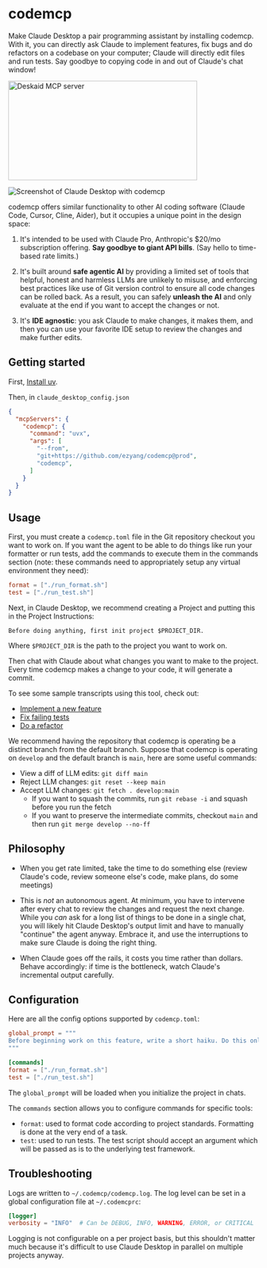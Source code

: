 # codemcp

Make Claude Desktop a pair programming assistant by installing codemcp. With it, you can directly ask Claude to implement features, fix bugs and do refactors on a codebase on your computer; Claude will directly edit files and run tests. Say goodbye to copying code in and out of Claude's chat window!

<a href="https://glama.ai/mcp/servers/vujkyr83by">
  <img width="380" height="200" src="https://glama.ai/mcp/servers/vujkyr83by/badge" alt="Deskaid MCP server" />
</a>

![Screenshot of Claude Desktop with codemcp](static/screenshot.png?raw=true)

codemcp offers similar functionality to other AI coding software (Claude Code, Cursor, Cline, Aider), but it occupies a unique point in the design space:

1. It's intended to be used with Claude Pro, Anthropic's $20/mo subscription offering. **Say goodbye to giant API bills**. (Say hello to time-based rate limits.)

2. It's built around **safe agentic AI** by providing a limited set of tools that helpful, honest and harmless LLMs are unlikely to misuse, and enforcing best practices like use of Git version control to ensure all code changes can be rolled back. As a result, you can safely **unleash the AI** and only evaluate at the end if you want to accept the changes or not.

3. It's **IDE agnostic**: you ask Claude to make changes, it makes them, and then you can use your favorite IDE setup to review the changes and make further edits.

## Getting started

First, [Install uv](https://docs.astral.sh/uv/getting-started/installation/).

Then, in `claude_desktop_config.json`

```json
{
  "mcpServers": {
    "codemcp": {
      "command": "uvx",
      "args": [
        "--from",
        "git+https://github.com/ezyang/codemcp@prod",
        "codemcp",
      ]
    }
  }
}
```

## Usage

First, you must create a `codemcp.toml` file in the Git repository checkout you want to work on. If you want the agent to be able to do things like run your formatter or run tests, add the commands to execute them in the commands section (note: these commands need to appropriately setup any virtual environment they need):

```toml
format = ["./run_format.sh"]
test = ["./run_test.sh"]
```

Next, in Claude Desktop, we recommend creating a Project and putting this in the Project Instructions:

```
Before doing anything, first init project $PROJECT_DIR.
```

Where `$PROJECT_DIR` is the path to the project you want to work on.

Then chat with Claude about what changes you want to make to the project. Every time codemcp makes a change to your code, it will generate a commit.

To see some sample transcripts using this tool, check out:

- [Implement a new feature](https://claude.ai/share/a229d291-6800-4cb8-a0df-896a47602ca0)
- [Fix failing tests](https://claude.ai/share/2b7161ef-5683-4261-ad45-fabc3708f950)
- [Do a refactor](https://claude.ai/share/f005b43c-a657-43e5-ad9f-4714a5cd746f)

We recommend having the repository that codemcp is operating be a distinct branch from the default branch. Suppose that codemcp is operating on `develop` and the default branch is `main`, here are some useful commands:

- View a diff of LLM edits: `git diff main`
- Reject LLM changes: `git reset --keep main`
- Accept LLM changes: `git fetch . develop:main`
  - If you want to squash the commits, run `git rebase -i` and squash before you run the fetch
  - If you want to preserve the intermediate commits, checkout `main` and then run `git merge develop --no-ff`

## Philosophy

- When you get rate limited, take the time to do something else (review Claude's code, review someone else's code, make plans, do some meetings)

- This is *not* an autonomous agent. At minimum, you have to intervene after every chat to review the changes and request the next change. While you *can* ask for a long list of things to be done in a single chat, you will likely hit Claude Desktop's output limit and have to manually "continue" the agent anyway. Embrace it, and use the interruptions to make sure Claude is doing the right thing.

- When Claude goes off the rails, it costs you time rather than dollars. Behave accordingly: if time is the bottleneck, watch Claude's incremental output carefully.

## Configuration

Here are all the config options supported by `codemcp.toml`:

```toml
global_prompt = """
Before beginning work on this feature, write a short haiku. Do this only once.
"""

[commands]
format = ["./run_format.sh"]
test = ["./run_test.sh"]
```

The `global_prompt` will be loaded when you initialize the project in chats.

The `commands` section allows you to configure commands for specific tools:
- `format`: used to format code according to project standards. Formatting is done at the very end of a task.
- `test`: used to run tests. The test script should accept an argument which will be passed as is to the underlying test framework.

## Troubleshooting

Logs are written to `~/.codemcp/codemcp.log`. The log level can be set in a global configuration file at `~/.codemcprc`:

```toml
[logger]
verbosity = "INFO"  # Can be DEBUG, INFO, WARNING, ERROR, or CRITICAL
```

Logging is not configurable on a per project basis, but this shouldn't matter much because it's difficult to use Claude Desktop in parallel on multiple projects anyway.